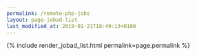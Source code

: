 ```yaml
---
permalink: /remote-php-jobs
layout: page-jobad-list
last_modified_at: 2019-01-21T18:49:13+0100
---
```

{% include render_jobad_list.html permalink=page.permalink %}
